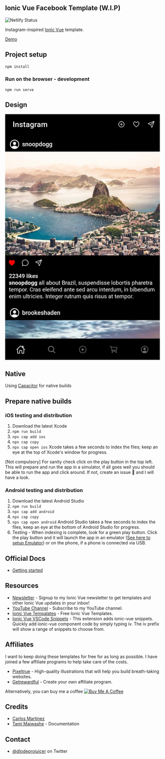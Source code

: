 ## Ionic Vue Facebook Template (W.I.P)

![Netlify Status](https://api.netlify.com/api/v1/badges/fc2b8d51-2242-440c-8f6c-f283e77154c4/deploy-status)

Instagram-inspired [Ionic Vue](https://ionicframework.com/vue) template.

[Demo](https://ionic-vue-mobile-template-06.netlify.app)

## Project setup
```
npm install
```

### Run on the browser - development
```
npm run serve
```

## Design
![Screenshot|316x500, 75%](/design.jpg "Screenshot")

## Native

Using [Capacitor](https://capacitorjs.com/docs/getting-started) for native builds

## Prepare native builds

### iOS testing and distribution
1. Download the latest Xcode
2. `npm run build`
3. `npx cap add ios`
3. `npx cap copy`
4. `npx cap open ios` Xcode takes a few seconds to index the files; keep an eye at the top of Xcode's window for progress.

[Not compulsory] For sanity check click on the play button in the top left. This will prepare and run the app in a simulator, if all goes well you should be able to run the app and click around. If not, create an issue 🤷 and I will have a look.

### Android testing and distribution
1. Download the latest Android Studio
2. `npm run build`
3. `npx cap add android`
3. `npx cap copy`
4. `npx cap open android` Android Studio takes a few seconds to index the files, keep an eye at the bottom of Android Studio for progress.
5. Testing - When indexing is complete, look for a green play button. Click the play button and it will launch the app in an emulator ([See here to setup Emulator](https://developer.android.com/studio/run/managing-avds)) or on the phone, if a phone is connected via USB.

## Official Docs
- [Getting started](https://ionicframework.com/vue)

## Resources
- [Newsletter](https://mailchi.mp/b9133e120ccf/sqan8ggx22) - Signup to my Ionic Vue newsletter to get templates and other Ionic Vue updates in your inbox!
- [YouTube Channel](https://www.youtube.com/channel/UC5jZ6srZuLwt3O3ZtuM1Dsg) - Subscribe to my YouTube channel.
- [Ionic Vue Tempalates](https://tinyurl.com/y2gl39dk) - Free Ionic Vue Templates.
- [Ionic Vue VSCode Snippets](https://marketplace.visualstudio.com/items?itemName=dlodeprojuicer.ionicvuesnippets) - This extension adds ionic-vue snippets. Quickly add ionic-vue component code by simply typing iv. The iv prefix will show a range of snippets to choose from.

## Affiliates
I want to keep doing these templates for free for as long as possible. I have joined a few affiliate programs to help take care of the costs. 
- [Pixeltrue](https://www.pixeltrue.com/?via=simo) - High-quality illustrations that will help you build breath-taking websites.
- [Getrewardful](https://www.getrewardful.com/?via=simo) - Create your own affiliate program.

Alternatively, you can buy me a coffee <a href="https://www.buymeacoffee.com/simomafuxwana" target="_blank"><img src="https://cdn.buymeacoffee.com/buttons/v2/default-yellow.png" alt="Buy Me A Coffee" width="120px" height="30px" style="height: 30px !important;width: 120px !important;" ></a>

## Credits
- [Carlos Martinez](https://github.com/cmartinezone/IonicVueExplorePlaces)
- [Tami Maiwashe](https://www.linkedin.com/in/tami-maiwashe-32824a19a/) - Documentation

## Contact
- [@dlodeprojuicer](https://twitter.com/dlodeprojuicer) on Twitter
